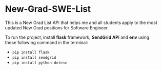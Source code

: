 # New-Grad-SWE-List

This is a New Grad List API that helps me and all students apply to the most updated New Grad positions for Software Engineer.

To run the project, install **flask** framework, **SendGrid API** and **env** using these following command in the terminal:
- `pip install flask`
- `pip install sendgrid`
- `pip install python-dotenv`
